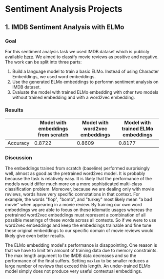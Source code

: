 # Sentiment Analysis Projects

## 1. IMDB Sentiment Analysis with ELMo

### Goal

For this sentiment analysis task we used IMDB dataset which is publicly available [here](http://ai.stanford.edu/~amaas/data/sentiment/). We aimed to classify movie reviews as positive and negative. The work can be split into three parts:

1. Build a language model to train a basic ELMo. Instead of using Character Embeddings, we used word embeddings.
2. Use the generated ELMo embeddings to performn sentiment analysis on IMDB dataset.
3. Evaluate the model with trained ELMo embedding with other two models without trained embedding and with a word2vec embedding.

### Results

|          | Model with embeddings from scratch | Model with word2vec embeddings | Model with trained ELMo embeddings |
| -------- | ---------------------------------- | ------------------------------ | ---------------------------------- |
| Accuracy | 0.8722                             | 0.8609                         | 0.8177                             |

### Discussion

The embeddings trained from scratch (baseline) performed surprisingly well, almost as good as the pretrained word2vec model. It is probably because the task is relatively easy. It is likely that the performance of the models would differ much more on a more sophisticated multi-class classification problem. Moreover, because we are dealing only with movie reviews, words have very specific connotations in that context. For example, the words "flop", "bomb", and "turkey" most likely mean "a bad movie" when appearing in a movie review. By training our own word embeddings we are able to focus on these idiomatic usages whereas the pretrained word2vec embeddings must represent a combination of all possible meanings of these words across all contexts. So if we were to use word2vec embeddings and keep the embeddings trainable and fine tune these original embeddings to our specific domain of movie reviews would likely give even better results.

The ELMo embedding model's performance is disappointing. One reason is that we have to limit teh amount of training data due to memory constraints. The max length argument to the IMDB data decreases and so the performance of the final suffers. Setting `maxlen` to be smaller reduces a large number of reviews that exceed this length. An under-trained ELMo model simply does not produce very useful contextual embeddings.